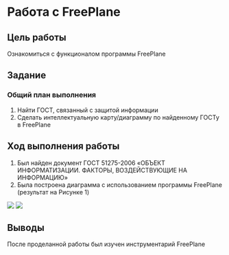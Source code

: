 # Работа с FreePlane

## Цель работы
Ознакомиться с функционалом программы FreePlane

## Задание

### Общий план выполнения

1. Найти ГОСТ, связанный с защитой информации
2. Сделать интеллектуальную карту/диаграмму по найденному ГОСТу в FreePlane

## Ход выполнения работы

1. Был найден документ ГОСТ 51275-2006 «ОБЪЕКТ ИНФОРМАТИЗАЦИИ. ФАКТОРЫ, ВОЗДЕЙСТВУЮЩИЕ НА ИНФОРМАЦИЮ»
2. Была построена диаграмма с использованием программы FreePlane (результат на Рисунке 1)

![](images/ФАКTОРЫ.jpg)
![](images/list-org_com_c1231789.png)
## Выводы

После проделанной работы был изучен инструментарий FreePlane
